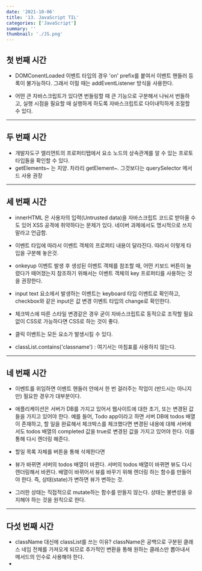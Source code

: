 ```yaml
---
date: '2021-10-06'
title: '13. JavaScript TIL'
categories: ['JavaScript']
summary: ''
thumbnail: './JS.png'
---
```


<!-- ![](./images/.PNG) -->

## 첫 번째 시간

- DOMConentLoaded 이벤트 타입의 경우 'on' prefix를 붙여서 이벤트 핸들러 등록이 불가능하다. 그래서 이럴 때는 addEventListener 방식을 사용한다.

- 어떤 큰 자바스크립트가 있다면 번들링할 때 큰 기능으로 구분해서 나눠서 번들하고, 실행 시점을 필요할 때 실행하게 하도록 자바스크립트로 다이내믹하게 조절할 수 있다.

<hr>

## 두 번째 시간

- 개발자도구 엘리먼트의 프로퍼티탭에서 요소 노드의 상속관계를 알 수 있는 프로토타입들을 확인할 수 있다.
- getElements~ 는 지양. 차라리 getElement~. 그것보다는 querySelector 메서드 사용 권장

<hr>

## 세 번째 시간

- innerHTML 은 사용자의 입력(Untrusted data)을 자바스크립트 코드로 받아올 수도 있어 XSS 공격에 취약하다는 문제가 있다. 네이버 과제에서도 명시적으로 쓰지 말라고 언급함.

- 이벤트 타입에 따라서 이벤트 객체의 프로퍼티 내용이 달라진다. 따라서 이렇게 타입을 구분해 놓은것.

- onkeyup 이벤트 발생 후 생성된 이벤트 객체를 참조할 때, 어떤 키보드 버튼이 눌렸다가 떼어졌는지 참조하기 위해서는 이벤트 객체의 key 프로퍼티를 사용하는 것을 권장한다.

- input text 요소에서 발생하는 이벤트는 keyboard 타입 이벤트로 확인하고, checkbox와 같은 input은 값 변경 이벤트 타입의 change로 확인한다.

- 체크박스에 따른 스타일 변경같은 경우 굳이 자바스크립트로 동적으로 조작할 필요없이 CSS로 가능하다면 CSS로 하는 것이 좋다.

- 클릭 이벤트는 모든 요소가 발생시킬 수 있다.
- classList.contains('classname') : 여기서는 마침표를 사용하지 않는다.

<hr>

## 네 번째 시간

- 이벤트를 위임하면 이벤트 핸들러 안에서 한 번 걸러주는 작업이 (반드시는 아니지만) 필요한 경우가 대부분이다.

- 애플리케이션은 서버가 DB를 가지고 있어서 웹사이트에 대한 초기, 또는 변경된 값들을 가지고 있어야 한다. 예를 들어, Todo app이라고 하면 서버 DB에 todos 배열이 존재하고, 할 일을 완료해서 체크박스를 체크했다면 변경된 내용에 대해 서버에서도 todos 배열의 completed 값을 true로 변경된 값을 가지고 있어야 한다. 이를 통해 다시 렌더링 해준다.
- 할일 목록 자체를 버튼을 통해 삭제한다면
- 뷰가 바뀌면 서버의 todos 배열이 바뀐다. 서버의 todos 배열이 바뀌면 뷰도 다시 렌더링해서 바뀐다. 배열이 바뀌어서 뷰를 바꾸기 위해 렌더링 하는 함수를 만들어야 한다. 즉, 상태(state)가 변하면 뷰가 변하는 것.
- 그러한 상태는 직접적으로 mutate하는 함수를 만들지 않는다. 상태는 불변성을 유지해야 하는 것을 원칙으로 한다.

<hr>

## 다섯 번째 시간

- className 대신에 classList를 쓰는 이유? className은 공백으로 구분된 클래스 네임 전체를 가져오게 되므로 추가적인 변환을 통해 원하는 클래스만 뽑아내서 메서드의 인수로 사용해야 한다.
-
